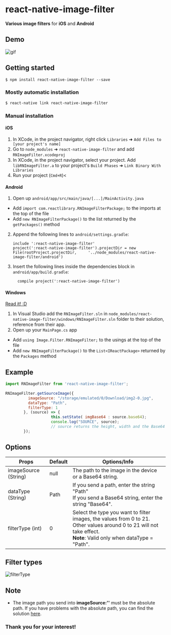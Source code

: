 
# react-native-image-filter

**Various image filters** for **iOS** and **Android**

## Demo

![gif](https://github.com/alien9996/ReactNativeImageFilter/blob/master/filter.gif?raw=true)

## Getting started

`$ npm install react-native-image-filter --save`

### Mostly automatic installation

`$ react-native link react-native-image-filter`

### Manual installation


#### iOS

1. In XCode, in the project navigator, right click `Libraries` ➜ `Add Files to [your project's name]`
2. Go to `node_modules` ➜ `react-native-image-filter` and add `RNImageFilter.xcodeproj`
3. In XCode, in the project navigator, select your project. Add `libRNImageFilter.a` to your project's `Build Phases` ➜ `Link Binary With Libraries`
4. Run your project (`Cmd+R`)<

#### Android

1. Open up `android/app/src/main/java/[...]/MainActivity.java`
  - Add `import com.reactlibrary.RNImageFilterPackage;` to the imports at the top of the file
  - Add `new RNImageFilterPackage()` to the list returned by the `getPackages()` method
2. Append the following lines to `android/settings.gradle`:
  	```
  	include ':react-native-image-filter'
  	project(':react-native-image-filter').projectDir = new File(rootProject.projectDir, 	'../node_modules/react-native-image-filter/android')
  	```
3. Insert the following lines inside the dependencies block in `android/app/build.gradle`:
  	```
      compile project(':react-native-image-filter')
  	```

#### Windows
[Read it! :D](https://github.com/ReactWindows/react-native)

1. In Visual Studio add the `RNImageFilter.sln` in `node_modules/react-native-image-filter/windows/RNImageFilter.sln` folder to their solution, reference from their app.
2. Open up your `MainPage.cs` app
  - Add `using Image.Filter.RNImageFilter;` to the usings at the top of the file
  - Add `new RNImageFilterPackage()` to the `List<IReactPackage>` returned by the `Packages` method


## Example
```javascript
import RNImageFilter from 'react-native-image-filter';
 
RNImageFilter.getSourceImage({
          imageSource: "/storage/emulated/0/Download/img2-0.jpg",
          dataType: "Path",
          filterType: 1
        }, (source) => {
                    this.setState( imgBase64 : source.base64);
                    console.log("SOURCE", source);
                    // source returns the height, width and the Base64 string of the image.
        });
```

## Options

Props | Default | Options/Info
------ | --- | ------
imageSource (String)|null|The path to the image in the device or a Base64 string.
dataType (String)|Path|If you send a path, enter the string "Path"<br>If you send a Base64 string, enter the string "Base64".
filterType (int)|0|Select the type you want to filter images, the values from 0 to 21. Other values around 0 to 21 will not take effect.<br> **Note**: Valid only when dataType = "Path".

## Filter types

![filterType](https://github.com/alien9996/ReactNativeImageFilter/blob/master/filter_type.png?raw=true)

## Note
- The image path you send into **imageSource:''** must be the absolute path. If you have problems with the absolute path, you can find the solution [here](https://stackoverflow.com/questions/52423067/how-to-get-absolute-path-of-a-file-in-react-native).

### Thank you for your interest!
